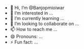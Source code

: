 - 👋 Hi, I’m @Banjopmioiwar
- 👀 I’m interested in ...
- 🌱 I’m currently learning ...
- 💞️ I’m looking to collaborate on ...
- 📫 How to reach me ...
- 😄 Pronouns: ...
- ⚡ Fun fact: ...

<!---
Banjopmioiwar/Banjopmioiwar is a ✨ special ✨ repository because its `README.md` (this file) appears on your GitHub profile.
You can click the Preview link to take a look at your changes.
--->
